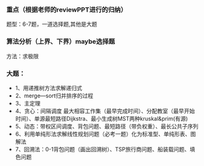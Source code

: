### 重点（根据老师的reviewPPT进行的归纳）
题型：6-7题，一道选择题,其他是大题

### 算法分析（上界、下界）maybe选择题
方法：求极限

### 大题：
- 1、用递推树方法求解递归式
- 2、merge—sort归并排序的过程
- 3、主定理
- 4、贪心：间隔调度 最大相容工作集（最早完成时间）、分配教室（最早开始时间）、单源最短路径Dijkstra、最小生成树MST两种kruskal&prim(有源)
- 5、动态：带权区间调度、背包问题、最短路径（带负权重）、最长公共子序列
- 6、利用单纯形法求解线性规划问题（必考一题）化为标准型、单纯形表、图解法
- 7、回溯法：0-1背包问题（画出回溯树）、TSP旅行商问题、船装载问题、填色问题
